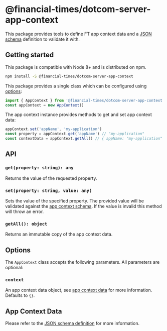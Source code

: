 # @financial-times/dotcom-server-app-context

This package provides tools to define FT app context data and a [JSON schema] definition to validate it with.

[JSON schema]: https://json-schema.org/


## Getting started

This package is compatible with Node 8+ and is distributed on npm.

```bash
npm install -S @financial-times/dotcom-server-app-context
```

This package provides a single class which can be configured using [options](#options):

```js
import { AppContext } from '@financial-times/dotcom-server-app-context'
const appContext = new AppContext()
```

The app context instance provides methods to get and set app context data:

```js
appContext.set('appName', 'my-application')
const property = appContext.get('appName') // "my-application"
const contextData = appContext.getAll() // { appName: "my-application" }
```


## API

### `get(property: string): any`

Returns the value of the requested property.

### `set(property: string, value: any)`

Sets the value of the specified property. The provided value will be validated against the [app context schema](#app-context-data). If the value is invalid this method will throw an error.

### `getAll(): object`

Returns an immutable copy of the app context data.


## Options

The `AppContext` class accepts the following parameters. All parameters are optional:

### `context`

An app context data object, see [app context data](#app-context-data) for more information. Defaults to `{}`.


## App Context Data

Please refer to the [JSON schema definition](schema.md) for more information.
